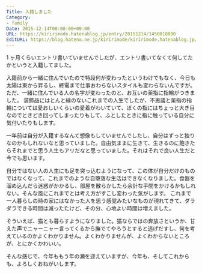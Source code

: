 ```yaml
---
Title: 入籍しました
Category:
- family
Date: 2015-12-14T00:00:00+09:00
URL: https://kiririmode.hatenablog.jp/entry/20151214/1450018800
EditURL: https://blog.hatena.ne.jp/kiririmode/kiririmode.hatenablog.jp/atom/entry/6653586347150313872
---
```


1 ヶ月くらいエントリ書いていませんでしたが、エントリ書いてなくて何してたかというと入籍してました。

入籍前から一緒に住んでいたので特段何が変わったというわけでもなく、今日も太陽は東から昇るし、終電まで仕事おわらないスタイルも変わらないんですが。ただ、一緒に住んでいる人の名字が変わったのと、お互いの薬指に指輪がつきました。
装飾品にはとんと縁のないこれまでの人生でしたが、不思議と薬指の指輪については愛おしいくらいの愛着がわいていて、ぼくの指にはちょっと大き目なのでときどき回ってしまったりもして、ふとしたときに指に触っている自分に気付いたりもします。

一年前は自分が入籍するなんて想像もしていませんでしたし、自分はずっと独りなのかもしれないなと思っていました。自由気ままに生きて、生きるのに飽きたらそれまでと思う人生もアリだなと思っていました。それはそれで良い人生だと今でも思います。

自分ではない人の人生にも足を突っ込むようになって、この体が自分だけのものではなくなって、これまでのような自堕落な生活はできなくなりました。食器を溜め込んだら迷惑がかかるし、部屋を散らかしたら余計な手間をかけるかもしれない。そんな風にこれまでとは考え方がすこし変わった気がします。
これまで一人暮らしの時の家にはなかった人を思う感覚みたいなものが現れてきて、ダラダラできる時間は減ったたけど、その分、心地よい時間は増えました。

そういえば、猫とも暮らすようになりました。猫ならではの奔放さというか、甘えた声でニャーニャー言ってくるから撫でてやろうとすると逃げだすし、何を考えているのかよくわかりません。よくわかりませんが、よくわからないところが、とにかくかわいい。

そんな感じで、今年ももう年の瀬を迎えていますが、今年も、そしてこれからも、よろしくおねがいします。
